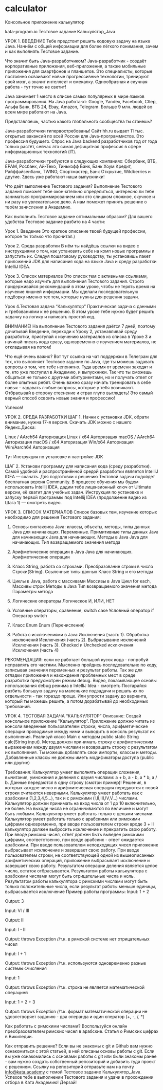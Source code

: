 # calculator
Консольное приложение калькулятор


kata-program.io
Тестовое задание Калькулятор_Java

УРОК 1. ВВЕДЕНИЕ
Тебе предстоит решить кодовую задачу на языке Java. Начнём с общей информации для более лёгкого понимания, зачем и как выполнять Тестовое задание.


Что значит быть Java-разработчиком?
Java-разработчик - создаёт корпоративные приложения, веб-приложения, а также мобильные приложения для смартфонов и планшетов. 
Это специалисты, которые постоянно осваивают новые прогрессивные технологии, тренируют свой мозг, а значит интеллект и смекалку. Однообразная и скучная работа - тут точно не светит!


Java занимает 1 место в списке самых популярных в мире языков программирования.
На Java работают: Google, Yandex, Facebook, Сбер, Альфа Банк, ВТБ 24, Ebay, Amazon, Telegram.
Больше 9 млн. людей во всем мире работают на Java.

Представляешь, частью какого глобального сообщества ты станешь?

Java-разработчики гипервостребованы! Сайт hh.ru выдает 11 тыс. открытых вакансий по всей России для Java-программистов. 
Это профессия будущего. Спрос на Java backend разработчиков год от года только растёт, сейчас это самая дефицитная профессия в сфере информационных технологий (IT).

Java-разработчики требуются в следующих компаниях: Сбербанк, ВТБ, EPAM, Росбанк, Ай-Теко, Тинькофф Банк, Банк Хоум Кредит, 
Райффайзенбанк, TWINO, Спортмастер, Банк Открытие, Wildberries и другие. Здесь уже работают наши выпускники!



Что даёт выполнение Тестового задания?
Выполнение Тестового задания поможет тебе окончательно определиться, интересно ли тебе заниматься программированием или 
это слишком сложное, скучное и ни разу не увлекательное дело. А нам поможет принять решение о твоём зачислении в Академию.

Как выполнить Тестовое задание оптимальным образом?
Для вашего удобства Тестовое задание разбито на 4 части:

Урок 1. Введение
Это краткое описание твоей будущей профессии, которое ты только что прочитал.)

Урок 2. Среда разработки
В нём ты найдёшь ссылки на видео с инструкциями о том, как установить себе на комп новые программы и запустить их. 
Следуя пошаговому руководству, ты установишь пакет приложений JDK для написания кода на языке Java и среду разработки IntelliJ IDEA.

Урок 3. Список материалов
Это список тем с активными ссылками, которые надо изучить для выполнения Тестового задания. 
Строго придерживайся рекомендаций в этом уроке, чтобы не терять время на изучение лишней информации. 
Мы сделали последовательную подборку именно тех тем, которые нужны для решения задачи.

Урок 4.Тестовая задача “Калькулятор”
Практическая задача с данными и требованиями к её решению. 
В этом уроке тебе нужно будет решить задачку на логику и написать простой код.

ВНИМАНИЕ! На выполнение Тестового задания даётся 7 дней, поэтому дочитывай Введение, переходи к Уроку 2, 
устанавливай среду разработки, приступай к изучению материалов из списка в Уроке 3 и начинай писать кода сразу, 
одновременно с изучением материалов, не откладывая на потом!

Что ещё очень важно?
Вот тут ссылка на чат поддержки в Телеграм для тех, кто выполняет Тестовое задание по Java, 
где ты можешь задавать вопросы о том, что тебе непонятно. Туда время от времени заходят и те, кто уже поступил в Академию, и выпускники. Так что ты сможешь общаться не только с другими абитуриентами, но и получать ответ от более опытных ребят. Очень важно сразу начать тренировать в себе навык - задавать любые вопросы, которые у тебя возникают. Отбрасывай в сторону стеснение и страх глупо выглядеть! Это самый верный способ освоить новые знания и профессию!


Успехов!



УРОК 2. СРЕДА РАЗРАБОТКИ
ШАГ 1.
Начни с установки JDK, обрати внимание, нужна 17-я версия. Скачать JDK можно c нашего Яндекс.Диска:

Linux / AArch64 Авторизация
Linux / x64 Авторизация
macOS / AArch64 Авторизация
macOS / x64 Авторизация
Win/x64 Авторизация
Win/Aarch64 Авторизация


Тут Инструкция по установке и настройке JDK


ШАГ 2.
Установи программу для написания кода (среду разработки). Самой удобной и распространённой средой разработки является IntelliJ IDEA — скачать. 
Для подготовки к решению Тестовой задачи подойдет бесплатная версия Community. 
В процессе обучения мы будем использовать Intellij IDEA, дадим тебе лицензионный ключ от Ultimate версии, её хватит для учебных задач.
Инструкция по установке и запуску первой программы под Intellij IDEA (продолжение видео из Шага 1) — смотреть видео.


УРОК 3. СПИСОК МАТЕРИАЛОВ
Список базовых тем, изучение которых необходимо для решения Тестового задания:
1. Основы синтаксиса Java: классы, объекты, методы, типы данных Java для начинающих.
Переменные. Примитивные типы данных Java для начинающих
Java для начинающих. Методы в Java
Java для начинающих. Тип возвращаемого значения метода

2. Арифметические операции в Java
Java для начинающих. Арифметические операции

3. Класс String, работа со строками. Преобразование строки в число
Строки(String). Ссылочные типы данных
Класс String и его методы

4. Циклы в Java, работа с массивами
Массивы в Java
Цикл for each, Массивы строк
Методы в Java
Тип возвращаемого значения метода
Параметры метода

5. Логические операторы
Логическое И, ИЛИ, НЕТ

6. Условные операторы, сравнение, switch case
Условный оператор if
Оператор switch

7. Класс Enum
Enum (Перечисления)

8. Работа с исключениями в Java
Исключения (часть 1). Обработка исключений
Исключения (часть 2). Выбрасывание исключений
Исключения (часть 3). Checked и Unchecked исключения
Исключения (часть 4)


РЕКОМЕНДАЦИЯ: если не работает большой кусок кода - попробуй исправлять его частями. Мысленно пройдись последовательно по коду, записывая значения переменных и результат работы. Так же для отладки приложения и нахождения проблемных мест в среде разработки предусмотрен режим debug. Видео, показывающее основы использования debug режима в IntelliJ Idea - смотреть
Постарайся разбить большую задачу на маленькие подзадачи и решать их по отдельности - так гораздо проще. Или упрости задачу до варианта, который ты можешь решить, а потом дорабатывай до необходимых требований.





УРОК 4. ТЕСТОВАЯ ЗАДАЧА “КАЛЬКУЛЯТОР”
Описание:
Создай консольное приложение “Калькулятор”. Приложение должно читать из консоли введенные пользователем строки, числа, арифметические операции проводимые между ними и выводить в консоль результат их выполнения.
Реализуй класс Main с методом public static String calc(String input). Метод должен принимать строку с арифметическим выражением между двумя числами и возвращать строку с результатом их выполнения. Ты можешь добавлять свои импорты, классы и методы. Добавленные классы не должны иметь модификаторы доступа (public или другие)

Требования:
Калькулятор умеет выполнять операции сложения, вычитания, умножения и деления с двумя числами: a + b, a - b, a * b, a / b. Данные передаются в одну строку (смотри пример)! Решения, в которых каждое число и арифмитеческая операция передаются с новой строки считаются неверными.
Калькулятор умеет работать как с арабскими (1,2,3,4,5…), так и с римскими (I,II,III,IV,V…) числами.
Калькулятор должен принимать на вход числа от 1 до 10 включительно, не более. На выходе числа не ограничиваются по величине и могут быть любыми.
Калькулятор умеет работать только с целыми числами.
Калькулятор умеет работать только с арабскими или римскими цифрами одновременно, при вводе пользователем строки вроде 3 + II калькулятор должен выбросить исключение и прекратить свою работу.
При вводе римских чисел, ответ должен быть выведен римскими цифрами, соответственно, при вводе арабских - ответ ожидается арабскими.
При вводе пользователем неподходящих чисел приложение выбрасывает исключение и завершает свою работу.
При вводе пользователем строки, не соответствующей одной из вышеописанных арифметических операций, приложение выбрасывает исключение и завершает свою работу.
Результатом операции деления является целое число, остаток отбрасывается. 
Результатом работы калькулятора с арабскими числами могут быть отрицательные числа и ноль. Результатом работы калькулятора с римскими числами могут быть только положительные числа, если результат работы меньше единицы, выбрасывается исключение
Пример работы программы:
Input:
1 + 2

Output:
3

Input:
VI / III

Output:
II

Input:
I - II

Output:
throws Exception //т.к. в римской системе нет отрицательных чисел

Input:
I + 1

Output:
throws Exception //т.к. используются одновременно разные системы счисления

Input:
1

Output:
throws Exception //т.к. строка не является математической операцией

Input:
1 + 2 + 3

Output:
throws Exception //т.к. формат математической операции не удовлетворяет заданию - два операнда и один оператор (+, -, /, *)




Как работать с римскими числами?
Воспользуйся онлайн преобразователем римских чисел в арабские.
Статья о Римских цифрах в Википедии.


Как отправить решение?
Если вы не знакомы с git и Github вам нужно ознакомиться с этой статьей, в ней описаны основы работы с git.
Если вы уже ознакомились с основами работы с git или были знакомы ранее - вам нужно создать собственный репозиторий и добавить туда проект с решением.
Ссылку на репозиторий отправьте нам на почту info@kata.academy с темой Тестовое задание Калькулятор_Java.
Успехов тебе в выполнении Тестового задания и удачи в прохождении отбора в Ката Академию! Дерзай!
